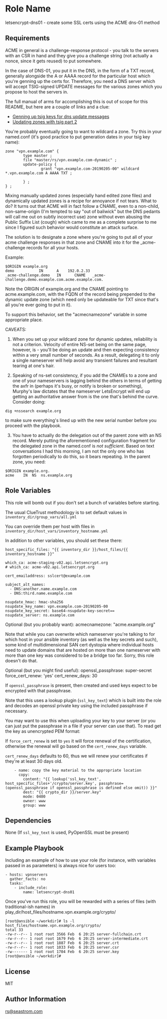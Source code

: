 Role Name
=========

letsencrypt-dns01 - create some SSL certs using the ACME dns-01 method

Requirements
------------

ACME in general is a challenge-response protocol - you talk to the
servers with an CSR in hand and they give you a challenge string (not
actually a nonce, since it gets reused) to put somewhere.

In the case of DNS-01, you put it in the DNS, in the form of a TXT
record, generally alongside the A or AAAA record for the particular
host which you're genning up the certs for.  Therefore, you need a DNS
server which will accept TSIG-signed UPDATE messages for the various
zones which you propose to host the servers in.

The full manual of arms for accomplishing this is out of scope for this README,
but here are a couple of links and a clue:

- [Genning up tsig keys for dns update messages](https://technotes.seastrom.com/2014/11/06/genning-up-tsig-keys-for-dns-update-messages.html)
- [Updating zones with tsig part 2](https://technotes.seastrom.com/2014/11/06/updating-zones-with-tsig-part-2.html)

You're probably eventually going to want to wildcard a zone.  Try this
in your named.conf (it's good practice to put generation dates in your
tsig key name):

```
zone "vpn.example.com" {
        type master ;
        file "master/rs/vpn.example.com-dynamic" ;
        update-policy {
                grant "vpn.example.com-20190205-00" wildcard *.vpn.example.com A AAAA TXT ;

        } ;
} ;
```

Mixing manually updated zones (especially hand edited zone files)
and dynamically updated zones is a recipe for annoyance if not tears.
What to do?  It turns out that ACME will in fact follow a CNAME, even
to a non-child, non-same-origin (I'm tempted to say "out of baliwick"
but the DNS pedants will call me out on subtly incorrect use) zone
without even abusing the Public Suffix List (cough) which came to me
as a complete surprise to me since I figured such behavior would
constitute an attack surface.

The solution is to designate a zone where you're going to put all of your acme challenge
responses in that zone and CNAME into it for the _acme-challenge records for all your hosts.

Example:

```
$ORIGIN example.org
demo           IN      A	192.0.2.33
_acme-challenge.demo   IN      CNAME   _acme-challenge.demo.example.com.acme.example.com.
```

Note the ORIGIN of example.org and the CNAME pointing to acme.example.com, with the FQDN of
the record being prepended to the dynamic update zone (which need only be updateable for TXT since
that's all you're ever going to put in it).

To support this behavior, set the "acmecnamezone" variable in some appropriate place.

CAVEATS:

1) When you set up your wildcard zone for dynamic updates, reliability is not a criterion.  Velocity
of entire NS-set being on the same page, however, is - you'll be doing an update and then expecting
consistency within a very small number of seconds.  As a result, delegating it to only a single
nameserver will help avoid any transient failures and resultant tearing at one's hair.

2) Speaking of ns-set consistency, if you add the CNAMEs to a zone and one of your nameservers
is lagging behind the others in terms of getting the axfr in (perhaps it's busy, or notify is
broken or something), Murphy's law dictates that the nameserver LetsEncrypt will end up getting
an authoritative answer from is the one that's behind the curve.  Consider doing:

```
dig +nssearch example.org
```

to make sure everything's lined up with the new serial number before you proceed with the playbook.

3) You have to actually do the delegation out of the parent zone with
an NS record.  Merely putting the aforementioned configuration fragment
for the delegated zone in the named.conf is *not sufficient*.  Based
on text conversations I had this morning, I am not the only one who
has forgotten periodically to do this, so it bears repeating.  In
the parent zone, you need:

```
$ORIGIN example.org.
acme	IN	NS	ns.example.org
```



Role Variables
--------------

This role will bomb out if you don't set a bunch of variables before starting.

The usual ClueTrust methodology is to set default values in `inventory_dir/group_vars/all.yml`

You can override them per host with files in `inventory_dir/host_vars/inventory_hostname.yml`

In addition to other variables, you should set these there:

```
host_specific_files: "{{ inventory_dir }}/host_files/{{ inventory_hostname }}"

which_ca: acme-staging-v02.api.letsencrypt.org
# which_ca: acme-v02.api.letsencrypt.org

cert_emailaddress: sslcert@example.com

subject_alt_names: 
  - DNS:another.name.example.com
  - DNS:third.name.example.com

nsupdate_hmac: hmac-sha256
nsupdate_key_name: vpn.example.com-20190205-00
nsupdate_key_secret: base64-nsupdate-key-secret==
nsupdate_server: ns.example.com

```

Optional (but you probably want):
	acmecnamezone: "acme.example.org"

Note that while you can overwrite which nameserver you're talking to
for which host in your ansible inventory (as well as the key secrets
and such), some kind of multidimensional SAN cert dystopia where
individual hosts need to update domains that are hosted on more than
one nameserver with more than one key was considered to be a bridge
too far.  Sorry, this role doesn't do that.

Optional (but you might find useful):
	openssl_passphrase: super-secret
	force_cert_renew: 'yes'
	cert_renew_days: 30

If `openssl_passphrase` is present, then created and used keys expect to be encrypted
with that passphrase. 

Note that this uses a lookup plugin (`ssl_key_text`) which is built into the role and
decodes an openssl private key using the included passphrase if necessary.

You may want to use this when uploading your key to your server (or you can just put
the passphrase in a file if your server can use that).  To read get the key as
unencrypted PEM format:

If `force_cert_renew` is set to `yes` it will force renewal of the certification, otherwise
the renewal will go based on the `cert_renew_days` variable.

`cert_renew_days` defaults to 60, thus we will renew your certificates if they're at least
30 days old.


```
    - name: copy the key material to the appropriate location
      copy: 
        content: "{{ lookup('ssl_key_text', host_specific_files+'/crypto/server.key', passphrase=(openssl_passphrase if openssl_passphrase is defined else omit)) }}"
        dest: "{{ crypto_dir }}/server.key"
        mode: 0400
        owner: www
        group: www
```

Dependencies
------------

None
(If `ssl_key_text` is used, PyOpenSSL must be present)

Example Playbook
----------------

Including an example of how to use your role (for instance, with variables passed in as parameters) is always nice for users too:

```
- hosts: vpnservers
  gather_facts: no
  tasks:
    - include_role:
        name: letsencrypt-dns01

```

Once you've run this role, you will be rewarded with a series of files
(with traditional-ish names) in
play_dir/host_files/hostname.vpn.example.org/crypto/

```
[root@ansible ~/workdir]# ls -l host_files/hostname.vpn.example.org/crypto/
total 33
-rw-r--r-- 1 root root 3566 Feb  6 20:25 server-fullchain.crt
-rw-r--r-- 1 root root 1679 Feb  6 20:25 server-intermediate.crt
-rw-r--r-- 1 root root 1887 Feb  6 20:25 server.crt
-rw-r--r-- 1 root root 1033 Feb  6 20:25 server.csr
-rw------- 1 root root 1704 Feb  6 20:25 server.key
[root@ansible ~/workdir]# 
```

License
-------

MIT

Author Information
------------------

rs@seastrom.com

